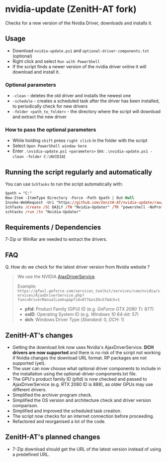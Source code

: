 # nvidia-update (ZenitH-AT fork)

Checks for a new version of the Nvidia Driver, downloads and installs it.

## Usage

* Download `nvidia-update.ps1` and `optional-driver-components.txt` (optional)
* Right click and select `Run with PowerShell`
* If the script finds a newer version of the nvidia driver online it will download and install it.

### Optional parameters

* `-clean` - deletes the old driver and installs the newest one
* `-schedule` - creates a scheduled task after the driver has been installed, to periodically check for new drivers
* `-folder <path_to_folder>` - the directory where the script will download and extract the new driver

### How to pass the optional parameters

* While holding `shift` press `right click` in the folder with the script
* Select `Open PowerShell window here`
* Enter `.\nvidia-update.ps1 <parameters>` (ex: `.\nvidia-update.ps1 -clean -folder C:\NVIDIA`)

## Running the script regularly and automatically

You can use `SchTasks` to run the script automatically with:

```ps
$path = "C:"
New-Item -ItemType Directory -Force -Path $path | Out-Null
Invoke-WebRequest -Uri "https://github.com/ZenitH-AT/nvidia-update/raw/master/nvidia.ps1" -OutFile "$path\nvidia.ps1" -UseBasicParsing
SchTasks /Create /SC DAILY /TN "Nvidia-Updater" /TR "powershell -NoProfile -ExecutionPolicy Bypass -File $path\nvidia.ps1" /ST 10:00
schtasks /run /tn "Nvidia-Updater"
```

## Requirements / Dependencies

7-Zip or WinRar are needed to extract the drivers.

## FAQ

Q. How do we check for the latest driver version from Nvidia website ?

> We use the NVIDIA [AjaxDriverService](https://gfwsl.geforce.com/services_toolkit/services/com/nvidia/services/AjaxDriverService.php).
>
> Example:
> ```https://gfwsl.geforce.com/services_toolkit/services/com/nvidia/services/AjaxDriverService.php?func=DriverManualLookup&pfid=877&osID=57&dch=1```
>
> * **pfid**: Product Family (GPU) ID (e.g. _GeForce GTX 2080 Ti_: 877)
> * **osID**: Operating System ID (e.g. _Windows 10 64-bit_: 57)
> * **dch**: Windows Driver Type (_Standard_: 0, _DCH_: 1)

## ZenitH-AT's changes

* Getting the download link now uses Nvidia's AjaxDriverService. **DCH drivers are now supported** and there is no risk of the script not working if Nvidia changes the download URL format. RP packages are not supported (yet).
* The user can now choose what optional driver components to include in the installation using the optional-driver-components.txt file.
* The GPU's product family ID (pfid) is now checked and passed to AjaxDriverService (e.g. RTX 2060 ID is 888), as older GPUs may use different drivers.
* Simplified the archiver program check.
* Simplified the OS version and architecture check and driver version comparison.
* Simplified and improved the scheduled task creation.
* The script now checks for an internet connection before proceeding.
* Refactored and reorganised a lot of the code.

## ZenitH-AT's planned changes
* 7-Zip download should get the URL of the latest version instead of using a predefined URL.